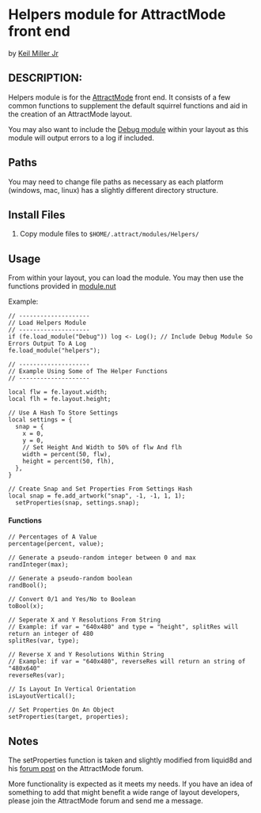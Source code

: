 # Helpers module for AttractMode front end

by [Keil Miller Jr](http://keilmillerjr.com)

## DESCRIPTION:

Helpers module is for the [AttractMode](http://attractmode.org) front end. It consists of a few common functions to supplement the default squirrel functions and aid in the creation of an AttractMode layout.

You may also want to include the [Debug module](https://github.com/keilmillerjr/debug-module) within your layout as this module will output errors to a log if included.

## Paths

You may need to change file paths as necessary as each platform (windows, mac, linux) has a slightly different directory structure.

## Install Files

1. Copy module files to `$HOME/.attract/modules/Helpers/`

## Usage

From within your layout, you can load the module. You may then use the functions provided in [module.nut](https://github.com/keilmillerjr/helpers-module/blob/master/module.nut)

Example:

```Squirrel
// --------------------
// Load Helpers Module
// --------------------
if (fe.load_module("Debug")) log <- Log(); // Include Debug Module So Errors Output To A Log
fe.load_module("helpers");

// --------------------
// Example Using Some of The Helper Functions
// --------------------

local flw = fe.layout.width;
local flh = fe.layout.height;

// Use A Hash To Store Settings
local settings = {
  snap = {
    x = 0,
    y = 0,
    // Set Height And Width to 50% of flw And flh
    width = percent(50, flw),
    height = percent(50, flh),
  },
}

// Create Snap and Set Properties From Settings Hash
local snap = fe.add_artwork("snap", -1, -1, 1, 1);
  setProperties(snap, settings.snap);
```

#### Functions

```Squirrel
// Percentages of A Value
percentage(percent, value);

// Generate a pseudo-random integer between 0 and max
randInteger(max);

// Generate a pseudo-random boolean
randBool();

// Convert 0/1 and Yes/No to Boolean
toBool(x);

// Seperate X and Y Resolutions From String
// Example: if var = "640x480" and type = "height", splitRes will return an integer of 480
splitRes(var, type);

// Reverse X and Y Resolutions Within String
// Example: if var = "640x480", reverseRes will return an string of "480x640"
reverseRes(var);

// Is Layout In Vertical Orientation
isLayoutVertical();

// Set Properties On An Object
setProperties(target, properties);
```

## Notes

The setProperties function is taken and slightly modified from liquid8d and his [forum post](http://forum.attractmode.org/index.php?topic=1107.msg8464#msg8464) on the AttractMode forum.

More functionality is expected as it meets my needs. If you have an idea of something to add that might benefit a wide range of layout developers, please join the AttractMode forum and send me a message.
